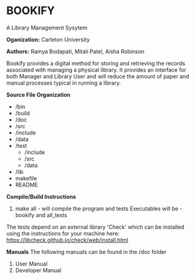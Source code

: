 # BOOKIFY
A Library Management Sysytem

**Oganization:** Carleton University

**Authors:** Ramya Bodapati, Mitali Patel, Aisha Robinson

Bookify provides a digital method for storing and retrieving the records associated with managing a physical library. It provides an interface for both Manager and Library User and will reduce the amount of paper and manual processes typical in running a library.

**Source File Organization**
- /bin
- /build
- /doc
- /src
- /include
- /data
- /test
    + /include
    + /src
    + /data
- /lib
- makefile
- README

**Compile/Build Instructions**
1. make all - will compile the program and tests
    Executables will be - bookify and all_tests

The tests depend on an external library 'Check' which can be installed using the
instructions for your machine here: https://libcheck.github.io/check/web/install.html

**Manuals**
The following manuals can be found in the /doc folder
1. User Manual
2. Developer Manual
